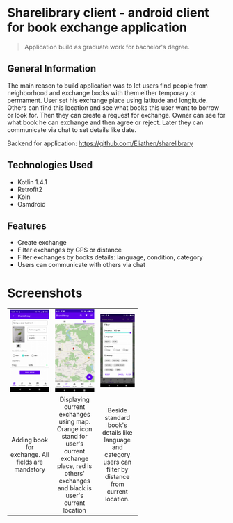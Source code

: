 # Sharelibrary client - android client for book exchange application
> Application build as graduate work for bachelor's degree.

## General Information
The main reason to build application was to let users find people from neighborhood and exchange books with them either temporary or permament. User set his exchange place using latitude and longitude. Others can find this location and see what books this user want to borrow or look for. Then they can create a request for exchange. Owner can see for what book he can exchange and then agree or reject. Later they can communicate via chat to set details like date. 

Backend for application: https://github.com/Eliathen/sharelibrary

## Technologies Used
- Kotlin 1.4.1
- Retrofit2
- Koin
- Osmdroid


## Features
- Create exchange
- Filter exchanges by GPS or distance
- Filter exchanges by books details: language, condition, category
- Users can communicate with others via chat

# Screenshots
<table border="0" style ="width : 300px; table-layout: fixed;">
 <tr>
    <td style ="width: 400px; overflow: hidden; text-align:center;"><img src="./screenshots/adding_book.png"></td>
    <td style ="width: 400px; overflow: hidden; text-align:center;"><img src="./screenshots/exchanges_view_map.png"></td>
    <td style ="width: 400px; overflow: hidden; text-align:center;"><img src="./screenshots/filtering.png"></td>
 </tr>
 <tr>
    <td style ="width: 400px; overflow: hidden; text-align:center;">Adding book for exchange. All fields are mandatory</td>
    <td style ="width: 400px; overflow: hidden; text-align:center;">Displaying current exchanges using map. Orange icon stand for user's current exchange place, red is others' exchanges and black is user's current location</td>
    <td style ="width: 400px; overflow: hidden; text-align:center;">Beside standard book's details like language and category users can filter by distance from current location.</td>
 </tr>
</table>
            

